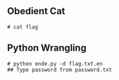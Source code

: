 ## **Obedient Cat**
```# cat flag ```
## **Python Wrangling**
``` 
# python ende.py -d flag.txt.en 
## Type password from password.txt
```
